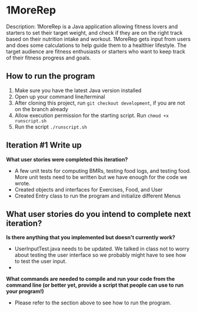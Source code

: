 # 1MoreRep
Description: 1MoreRep is a Java application allowing fitness lovers and starters to set their target weight, and check if they are on the right track based on their nutrition intake and workout. 1MoreRep gets input from users and does some calculations to help guide them to a healthier lifestyle. The target audience are fitness enthusiasts or starters who want to keep track of their fitness progress and goals.

## How to run the program

1. Make sure you have the latest Java version installed
2. Open up your command line/terminal
3. After cloning this project, run `git checkout development`, if you are not on the branch already
4. Allow execution permission for the starting script. Run `chmod +x runscript.sh`
5. Run the script `./runscript.sh` 


## Iteration #1 Write up

**What user stories were completed this iteration?**
- A few unit tests for computing BMRs, testing food logs, and testing food. More unit tests need to be written but we have enough for the code we wrote.
- Created objects and interfaces for Exercises, Food, and User
- Created Entry class to run the program and initialize different Menus

**What user stories do you intend to complete next iteration?**
- 

**Is there anything that you implemented but doesn't currently work?**
- UserInputTest.java needs to be updated. We talked in class not to worry about testing the user interface so we probably might have to see how to test the user input.
- 

**What commands are needed to compile and run your code from the command line (or better yet, provide a script that people can use to run your program!)**
- Please refer to the section above to see how to run the program.


